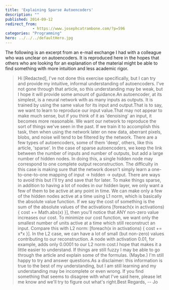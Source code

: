 ```yaml
---
title: 'Explaining Sparse Autoencoders'
description: ""
published: 2014-09-12
redirect_from: 
            - https://www.josephcatrambone.com/?p=596
categories: "Programming"
hero: ../../../defaultHero.jpg
---
```

The following is an excerpt from an e-mail exchange I had with a colleague who was unclear on autoencoders. It is reproduced here in the hopes that others who are looking for an explanation of the material might be able to find something with more intuition and less academic rigor.

> Hi \[Redacted], I've not done this exercise specifically, but I can try and provide my intuitive, informal understanding of autoencoders. I've not gone through that article, so this understanding may be weak, but I hope it will provide some amount of guidance.An autoencoder, at its simplest, is a neural network with as many inputs as outputs. It is trained by using the same value for its input and output.That is to say, we want to learn to reproduce our input value.That may not appear to make much sense, but if you think of it as 'denoising' an input, it becomes more reasonable. We want our network to reproduce the sort of things we've seen in the past. If we train it to accomplish this task, then when using the network later on new data, aberrant pixels, blobs, and noise will tend to be filtered by the network. There are a few types of autoencoders, some of them 'deep', others, like this article, 'sparse'. In the case of sparse autoencoders, we keep the link between the number of inputs and number of outputs, but add a large number of hidden nodes. In doing this, a single hidden node may correspond to one complete output reconstruction. The difficulty in this case is making sure that the network doesn't simply learn a one-to-one-to-one mapping of input -> hidden -> output. There are ways to avoid this but I'll try and save that for later. To make things sparse, in addition to having a lot of nodes in our hidden layer, we only want a few of them to be active at any point in time. We can make only a few of the hidden nodes active at a time using L1 norm, which is basically the absolute value function. If we say the cost of something is the sum of the absolute values of the activations \[foreach(x in activations) { cost += Math.abs(x) }], then you'll notice that ANY non-zero value increases our cost. To minimize our cost function, we want only the smallest number of units active at a time which still reconstruct an input. Compare this with L2 norm: \[foreach(x in activations) { cost += x\*x }]. In the L2 case, we can have a lot of small (but non-zero) values contributing to our reconstruction. A node with activation 0.01, for example, adds only 0.0001 to our L2 norm cost.I hope that makes it a little easier to understand. If things are still fuzzy I may be able to go through the article and explain some of the formulas. (Maybe.) I'm still happy to try and answer questions.As a disclaimer: this information is true to the best of my understanding, but I am still learning and my understanding may be incomplete or even wrong. If you find something that seems to disagree with what I've said here, please let me know and we'll try to figure out what's right.Best Regards, -- Jo
